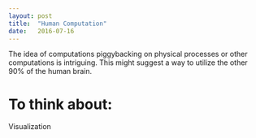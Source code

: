 ```yaml
---
layout: post
title:  "Human Computation"
date:   2016-07-16
---
```


The idea of computations piggybacking on physical processes or other computations
is intriguing. This might suggest a way to utilize the other 90% of the human
brain.

# To think about:

Visualization
